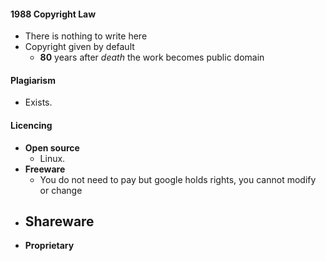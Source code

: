 #### 1988 Copyright Law
- There is nothing to write here
- Copyright given by default
	- **80** years after *death* the work becomes public domain

#### Plagiarism
- Exists.

#### Licencing
- **Open source**
	- Linux.
- **Freeware**
	- You do not need to pay but google holds rights, you cannot modify or change 
- **Shareware**
	- 
- **Proprietary**